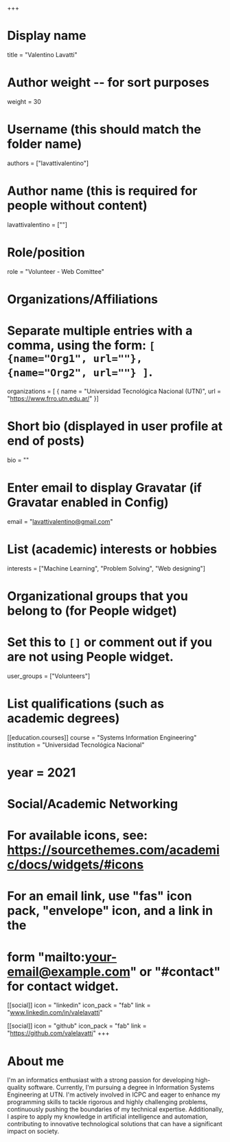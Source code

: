 +++
# Display name
title = "Valentino Lavatti"

# Author weight -- for sort purposes
weight = 30

# Username (this should match the folder name)
authors = ["lavattivalentino"]

# Author name (this is required for people without content)
lavattivalentino = [""]

# Role/position
role = "Volunteer - Web Comittee"

# Organizations/Affiliations
#   Separate multiple entries with a comma, using the form: `[ {name="Org1", url=""}, {name="Org2", url=""} ]`.
organizations = [ { name = "Universidad Tecnológica Nacional (UTN)", url = "https://www.frro.utn.edu.ar/" }]

# Short bio (displayed in user profile at end of posts)
bio = ""

# Enter email to display Gravatar (if Gravatar enabled in Config)
email = "lavattivalentino@gmail.com"

# List (academic) interests or hobbies
interests = ["Machine Learning", "Problem Solving", "Web designing"]

# Organizational groups that you belong to (for People widget)
#   Set this to `[]` or comment out if you are not using People widget.
user_groups = ["Volunteers"]

# List qualifications (such as academic degrees)

[[education.courses]]
course = "Systems Information Engineering"
institution = "Universidad Tecnológica Nacional"
# year = 2021

# Social/Academic Networking
# For available icons, see: https://sourcethemes.com/academic/docs/widgets/#icons
#   For an email link, use "fas" icon pack, "envelope" icon, and a link in the
#   form "mailto:your-email@example.com" or "#contact" for contact widget.

[[social]]
  icon = "linkedin"
  icon_pack = "fab"
  link = "www.linkedin.com/in/valelavatti"

[[social]]
  icon = "github"
  icon_pack = "fab"
  link = "https://github.com/valelavatti"
+++

# About me 

I'm an informatics enthusiast with a strong passion for developing high-quality software. Currently, I'm pursuing a degree in Information Systems Engineering at UTN. I'm actively involved in ICPC and eager to enhance my programming skills to tackle rigorous and highly challenging problems, continuously pushing the boundaries of my technical expertise. Additionally, I aspire to apply my knowledge in artificial intelligence and automation, contributing to innovative technological solutions that can have a significant impact on society.